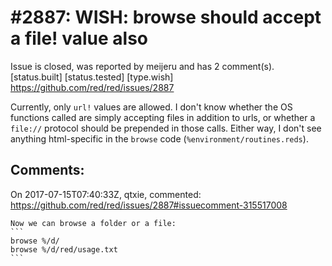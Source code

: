
#2887: WISH: browse should accept a file! value also
================================================================================
Issue is closed, was reported by meijeru and has 2 comment(s).
[status.built] [status.tested] [type.wish]
<https://github.com/red/red/issues/2887>

Currently, only `url!` values are allowed. I don't know whether the OS functions called are simply accepting files in addition to urls, or whether a `file://` protocol should be prepended in those calls. Either way, I don't see anything html-specific in the `browse` code (`%environment/routines.reds`).


Comments:
--------------------------------------------------------------------------------

On 2017-07-15T07:40:33Z, qtxie, commented:
<https://github.com/red/red/issues/2887#issuecomment-315517008>

    Now we can browse a folder or a file:
    ```
    browse %/d/
    browse %/d/red/usage.txt
    ```


